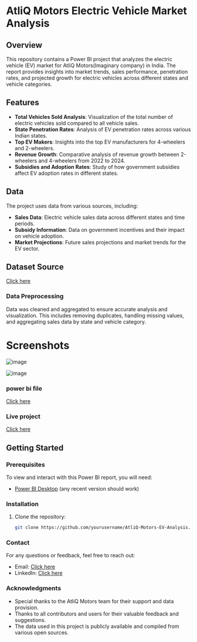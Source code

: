 # AtliQ Motors Electric Vehicle Market Analysis

## Overview

This repository contains a Power BI project that analyzes the electric vehicle (EV) market for AtliQ Motors(Imaginary company) in India. The report provides insights into market trends, sales performance, penetration rates, and projected growth for electric vehicles across different states and vehicle categories.

## Features

- **Total Vehicles Sold Analysis**: Visualization of the total number of electric vehicles sold compared to all vehicle sales.
- **State Penetration Rates**: Analysis of EV penetration rates across various Indian states.
- **Top EV Makers**: Insights into the top EV manufacturers for 4-wheelers and 2-wheelers.
- **Revenue Growth**: Comparative analysis of revenue growth between 2-wheelers and 4-wheelers from 2022 to 2024.
- **Subsidies and Adoption Rates**: Study of how government subsidies affect EV adoption rates in different states.

## Data

The project uses data from various sources, including:
- **Sales Data**: Electric vehicle sales data across different states and time periods.
- **Subsidy Information**: Data on government incentives and their impact on vehicle adoption.
- **Market Projections**: Future sales projections and market trends for the EV sector.
## Dataset Source
[Click here](https://github.com/Demblani07/AtliQ-Motors/tree/4d9faa7add8811a2918a49c46ce3afb4b5a37191/Database)

### Data Preprocessing

Data was cleaned and aggregated to ensure accurate analysis and visualization. This includes removing duplicates, handling missing values, and aggregating sales data by state and vehicle category.

# Screenshots
![image](https://github.com/user-attachments/assets/00532d9e-5ed0-45cc-a3ca-c26107c3c7d7)

![image](https://github.com/user-attachments/assets/5573ef30-5320-4284-b2f9-00f72eec0961)

### power bi file
[Click here](https://github.com/Demblani07/AtliQ-Motors/tree/4d9faa7add8811a2918a49c46ce3afb4b5a37191/power%20bi%20project%20file)

### Live project
[Click here](https://app.powerbi.com/view?r=eyJrIjoiZjUzYjEzMGItOTVmNS00Y2JlLWFhNTQtMGE3ZDcyMDNiZWM4IiwidCI6ImU2MWFjZjI4LWNjMmItNDU1MS1iNWQ4LWU1MWQxYzM4NzA5YSJ9&pageName=c7e0c7643d71204126ee)

## Getting Started

### Prerequisites

To view and interact with this Power BI report, you will need:
- [Power BI Desktop](https://powerbi.microsoft.com/desktop/) (any recent version should work)

### Installation

1. Clone the repository: 
   ```bash
   git clone https://github.com/yourusername/AtliQ-Motors-EV-Analysis.git
   
### Contact
For any questions or feedback, feel free to reach out:

- Email:    [Click here](Pradeepdemblani78@gmail.com)
- LinkedIn: [Click here](https://www.linkedin.com/in/pradeepdemblani)

### Acknowledgments
- Special thanks to the AtliQ Motors team for their support and data provision.
- Thanks to all contributors and users for their valuable feedback and suggestions.
- The data used in this project is publicly available and compiled from various open sources.
